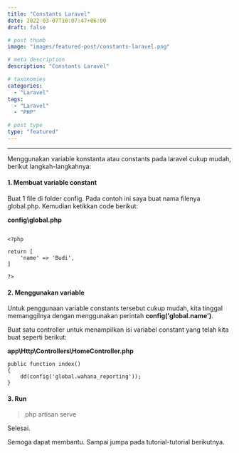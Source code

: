 ```yaml
---
title: "Constants Laravel"
date: 2022-03-07T10:07:47+06:00
draft: false

# post thumb
image: "images/featured-post/constants-laravel.png"

# meta description
description: "Constants Laravel"

# taxonomies
categories:
  - "Laravel"
tags:
  - "Laravel"
  - "PHP"

# post type
type: "featured"
---
```


<hr>

Menggunakan variable konstanta atau constants pada laravel cukup mudah, berikut langkah-langkahnya:

#### 1. Membuat variable constant

Buat 1 file di folder config. Pada contoh ini saya buat nama filenya global.php. Kemudian ketikkan code berikut:

**config\global.php**

```

<?php
   
return [
    'name' => 'Budi',
]
  
?>

```

#### 2. Menggunakan variable
Untuk penggunaan variable constants tersebut cukup mudah, kita tinggal memanggilnya dengan menggunakan perintah **config('global.name')**.

Buat satu controller untuk menampilkan isi variabel constant yang telah kita buat seperti berikut:


**app\Http\Controllers\HomeController.php**

```
public function index()
{
    dd(config('global.wahana_reporting'));
}
```

#### 3. Run

> php artisan serve

Selesai.

Semoga dapat membantu. Sampai jumpa pada tutorial-tutorial berikutnya.


